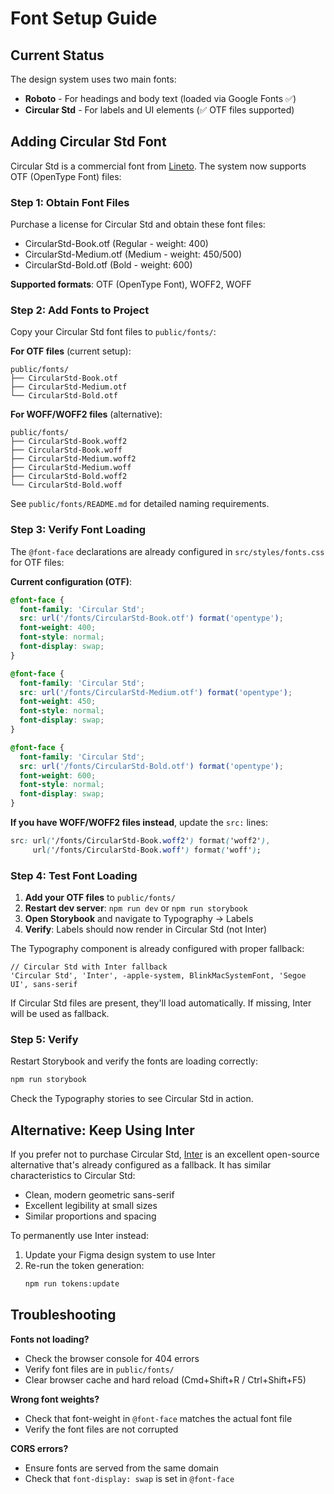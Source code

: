 # Font Setup Guide

## Current Status

The design system uses two main fonts:
- **Roboto** - For headings and body text (loaded via Google Fonts ✅)
- **Circular Std** - For labels and UI elements (✅ OTF files supported)

## Adding Circular Std Font

Circular Std is a commercial font from [Lineto](https://lineto.com/typefaces/circular). The system now supports OTF (OpenType Font) files:

### Step 1: Obtain Font Files

Purchase a license for Circular Std and obtain these font files:
- CircularStd-Book.otf (Regular - weight: 400)
- CircularStd-Medium.otf (Medium - weight: 450/500)
- CircularStd-Bold.otf (Bold - weight: 600)

**Supported formats**: OTF (OpenType Font), WOFF2, WOFF

### Step 2: Add Fonts to Project

Copy your Circular Std font files to `public/fonts/`:

**For OTF files** (current setup):
```
public/fonts/
├── CircularStd-Book.otf
├── CircularStd-Medium.otf
└── CircularStd-Bold.otf
```

**For WOFF/WOFF2 files** (alternative):
```
public/fonts/
├── CircularStd-Book.woff2
├── CircularStd-Book.woff
├── CircularStd-Medium.woff2
├── CircularStd-Medium.woff
├── CircularStd-Bold.woff2
└── CircularStd-Bold.woff
```

See `public/fonts/README.md` for detailed naming requirements.

### Step 3: Verify Font Loading

The `@font-face` declarations are already configured in `src/styles/fonts.css` for OTF files:

**Current configuration (OTF)**:

```css
@font-face {
  font-family: 'Circular Std';
  src: url('/fonts/CircularStd-Book.otf') format('opentype');
  font-weight: 400;
  font-style: normal;
  font-display: swap;
}

@font-face {
  font-family: 'Circular Std';
  src: url('/fonts/CircularStd-Medium.otf') format('opentype');
  font-weight: 450;
  font-style: normal;
  font-display: swap;
}

@font-face {
  font-family: 'Circular Std';
  src: url('/fonts/CircularStd-Bold.otf') format('opentype');
  font-weight: 600;
  font-style: normal;
  font-display: swap;
}
```

**If you have WOFF/WOFF2 files instead**, update the `src:` lines:
```css
src: url('/fonts/CircularStd-Book.woff2') format('woff2'),
     url('/fonts/CircularStd-Book.woff') format('woff');
```

### Step 4: Test Font Loading

1. **Add your OTF files** to `public/fonts/`
2. **Restart dev server**: `npm run dev` or `npm run storybook`
3. **Open Storybook** and navigate to Typography → Labels
4. **Verify**: Labels should now render in Circular Std (not Inter)

The Typography component is already configured with proper fallback:
```tsx
// Circular Std with Inter fallback
'Circular Std', 'Inter', -apple-system, BlinkMacSystemFont, 'Segoe UI', sans-serif
```

If Circular Std files are present, they'll load automatically. If missing, Inter will be used as fallback.

### Step 5: Verify

Restart Storybook and verify the fonts are loading correctly:

```bash
npm run storybook
```

Check the Typography stories to see Circular Std in action.

## Alternative: Keep Using Inter

If you prefer not to purchase Circular Std, [Inter](https://fonts.google.com/specimen/Inter) is an excellent open-source alternative that's already configured as a fallback. It has similar characteristics to Circular Std:

- Clean, modern geometric sans-serif
- Excellent legibility at small sizes
- Similar proportions and spacing

To permanently use Inter instead:

1. Update your Figma design system to use Inter
2. Re-run the token generation:
   ```bash
   npm run tokens:update
   ```

## Troubleshooting

**Fonts not loading?**
- Check the browser console for 404 errors
- Verify font files are in `public/fonts/`
- Clear browser cache and hard reload (Cmd+Shift+R / Ctrl+Shift+F5)

**Wrong font weights?**
- Check that font-weight in `@font-face` matches the actual font file
- Verify the font files are not corrupted

**CORS errors?**
- Ensure fonts are served from the same domain
- Check that `font-display: swap` is set in `@font-face`
